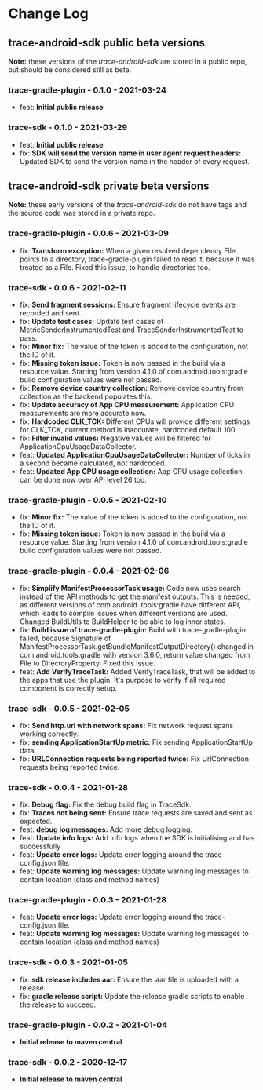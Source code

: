 Change Log
==========

trace-android-sdk public beta versions
--------------------------------------
**Note:** these versions of the *trace-android-sdk* are stored in a public repo, but should be 
considered still as beta.

### trace-gradle-plugin - 0.1.0 - 2021-03-24
* feat: **Initial public release**

### trace-sdk - 0.1.0 - 2021-03-29
* feat: **Initial public release**
* fix: **SDK will send the version name in user agent request headers:** 
Updated SDK to send the version name in the header of every request.


trace-android-sdk private beta versions
---------------------------------------
**Note:** these early versions of the *trace-android-sdk* do not have tags and the source code was 
stored in a private repo.

### trace-gradle-plugin - 0.0.6 - 2021-03-09
* fix: **Transform exception:** 
When a given resolved dependency File points to a directory,
trace-gradle-plugin failed to read it, because it was treated as a File.
Fixed this issue, to handle directories too.

### trace-sdk - 0.0.6 - 2021-02-11
* fix: **Send fragment sessions:** 
Ensure fragment lifecycle events are recorded and sent.
* fix: **Update test cases:** 
Update test cases of MetricSenderInstrumentedTest and
TraceSenderInstrumentedTest to pass.
* fix: **Minor fix:** 
The value of the token is added to the configuration, not the ID of it.
* fix: **Missing token issue:** 
Token is now passed in the build via a resource value. Starting from
version 4.1.0 of com.android.tools:gradle build configuration values
were not passed.
* fix: **Remove device country collection:** 
Remove device country from collection as the backend populates this.
* fix: **Update accuracy of App CPU measurement:** 
Application CPU measurements are more accurate now.
* fix: **Hardcoded CLK_TCK:** 
Different CPUs will provide different settings for CLK_TCK, current
method is inaccurate, hardcoded default 100.
* fix: **Filter invalid values:** 
Negative values will be filtered for ApplicationCpuUsageDataCollector.
* feat: **Updated ApplicationCpuUsageDataCollector:** 
Number of ticks in a second became calculated, not hardcoded.
* feat: **Updated App CPU usage collection:** 
App CPU usage collection can be done now over API level 26 too.

### trace-gradle-plugin - 0.0.5 - 2021-02-10
* fix: **Minor fix:** 
The value of the token is added to the configuration, not the ID of it.
* fix: **Missing token issue:** 
Token is now passed in the build via a resource value. Starting from
version 4.1.0 of com.android.tools:gradle build configuration values
were not passed.

### trace-gradle-plugin - 0.0.4 - 2021-02-06
* fix: **Simplify ManifestProcessorTask usage:** 
Code now uses search instead of the API methods to get the manifest
outputs. This is needed, as different versions of com.android
.tools:gradle have different API, which leads to compile issues when
different versions are used. Changed BuildUtils to BuildHelper to be
able to log inner states.
* fix: **Build issue of trace-gradle-plugin:** 
Build with trace-gradle-plugin failed, because Signature of
ManifestProcessorTask.getBundleManifestOutputDirectory() changed in
com.android.tools:gradle with version 3.6.0, return value changed from
File to DirectoryProperty. Fixed this issue.
* feat: **Add VerifyTraceTask:** 
Added VerifyTraceTask, that will be added to the apps that use the
plugin. It's purpose to verify if all required component is correctly
setup.

### trace-sdk - 0.0.5 - 2021-02-05
* fix: **Send http.url with network spans:** 
Fix network request spans working correctly.
* fix: **sending ApplicationStartUp metric:** 
Fix sending ApplicationStartUp data.
* fix: **URLConnection requests being reported twice:** 
Fix UrlConnection requests being reported twice.

### trace-sdk - 0.0.4 - 2021-01-28
* fix: **Debug flag:** 
Fix the debug build flag in TraceSdk.
* fix: **Traces not being sent:** 
Ensure trace requests are saved and sent as expected.
* feat: **debug log messages:** 
Add more debug logging.
* feat: **Update info logs:** 
Add info logs when the SDK is initialising and has successfully
* feat: **Update error logs:** 
Update error logging around the trace-config.json file.
* feat: **Update warning log messages:** 
Update warning log messages to contain location (class and method names)

### trace-gradle-plugin - 0.0.3 - 2021-01-28
* feat: **Update error logs:** 
Update error logging around the trace-config.json file.
* feat: **Update warning log messages:** 
Update warning log messages to contain location (class and method names)

### trace-sdk - 0.0.3 - 2021-01-05
* fix: **sdk release includes aar:** 
Ensure the .aar file is uploaded with a release.
* fix: **gradle release script:** 
Update the release gradle scripts to enable the release to succeed.

### trace-gradle-plugin - 0.0.2 - 2021-01-04
* **Initial release to maven central** 

### trace-sdk - 0.0.2 - 2020-12-17
* **Initial release to maven central** 
